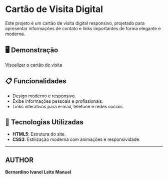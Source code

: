 # Cartão de Visita Digital

Este projeto é um cartão de visita digital responsivo, projetado para apresentar informações de contato e links importantes de forma elegante e moderna.

## 🖥️ Demonstração
[Visualizar o cartão de visita](https://bernardinoleite.netlify.app/)

## 📋 Funcionalidades
- Design moderno e responsivo.
- Exibe informações pessoais e profissionais.
- Links interativos para e-mail, telefone e redes sociais.


## 🚀 Tecnologias Utilizadas
- **HTML5**: Estrutura do site.
- **CSS3**: Estilização moderna com animações e responsividade.



---
## AUTHOR

**Bernardino Ivanel Leite Manuel**
